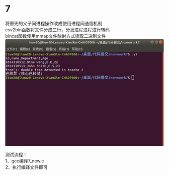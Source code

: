# 7
将原先的父子间进程操作改成使用进程间通信机制  
csv2bin函数将文件分成三行，分发进程进程进行转码  
bincat函数使用mmap文件映射方式读取二进制文件  
![Image text](https://github.com/liuw20/7/blob/master/2020-11-20%2020-07-50%20%E7%9A%84%E5%B1%8F%E5%B9%95%E6%88%AA%E5%9B%BE.png)

测试流程：  
1、gcc编译7_new.c  
2、执行编译文件即可  

